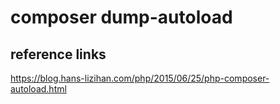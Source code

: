 # composer dump-autoload

## reference links

 https://blog.hans-lizihan.com/php/2015/06/25/php-composer-autoload.html 

